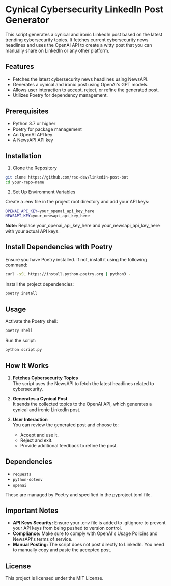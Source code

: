 # Cynical Cybersecurity LinkedIn Post Generator
This script generates a cynical and ironic LinkedIn post based on the latest trending cybersecurity topics. It fetches current cybersecurity news headlines and uses the OpenAI API to create a witty post that you can manually share on LinkedIn or any other platform.

## Features
* Fetches the latest cybersecurity news headlines using NewsAPI.
* Generates a cynical and ironic post using OpenAI's GPT models.
* Allows user interaction to accept, reject, or refine the generated post.
* Utilizes Poetry for dependency management.

## Prerequisites
* Python 3.7 or higher
* Poetry for package management
* An OpenAI API key
* A NewsAPI API key

## Installation
1. Clone the Repository
```bash
git clone https://github.com/rsc-dev/linkedin-post-bot
cd your-repo-name
```

2. Set Up Environment Variables

Create a .env file in the project root directory and add your API keys:

```bash
OPENAI_API_KEY=your_openai_api_key_here
NEWSAPI_KEY=your_newsapi_api_key_here
```
**Note:** Replace your_openai_api_key_here and your_newsapi_api_key_here with your actual API keys.

## Install Dependencies with Poetry

Ensure you have Poetry installed. If not, install it using the following command:

```bash
curl -sSL https://install.python-poetry.org | python3 -
```

Install the project dependencies:

```bash
poetry install
```

## Usage
Activate the Poetry shell:


```bash
poetry shell
```

Run the script:
```bash
python script.py
```

## How It Works
1. **Fetches Cybersecurity Topics**  
The script uses the NewsAPI to fetch the latest headlines related to cybersecurity.

2. **Generates a Cynical Post**  
It sends the collected topics to the OpenAI API, which generates a cynical and ironic LinkedIn post.

3. **User Interaction**  
You can review the generated post and choose to:  
    * Accept and use it.
    * Reject and exit.
    * Provide additional feedback to refine the post.

## Dependencies
* `requests`
* `python-dotenv`
* `openai`

These are managed by Poetry and specified in the pyproject.toml file.

## Important Notes
* **API Keys Security:** Ensure your .env file is added to .gitignore to prevent your API keys from being pushed to version control.
* **Compliance:** Make sure to comply with OpenAI's Usage Policies and NewsAPI's terms of service.
* **Manual Posting:** The script does not post directly to LinkedIn. You need to manually copy and paste the accepted post.

## License
This project is licensed under the MIT License.